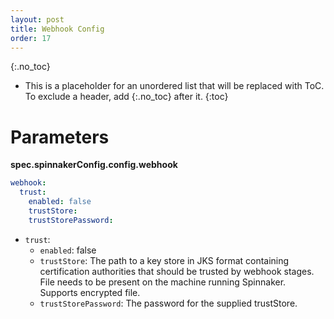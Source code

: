 ```yaml
---
layout: post
title: Webhook Config
order: 17
---
```


{:.no_toc}
* This is a placeholder for an unordered list that will be replaced with ToC. To exclude a header, add {:.no_toc} after it.
{:toc}

# Parameters

**spec.spinnakerConfig.config.webhook**

```yaml
webhook:
  trust:
    enabled: false
    trustStore:
    trustStorePassword:
```

- `trust`:
  - `enabled`: false
  - `trustStore`: The path to a key store in JKS format containing certification authorities that should be trusted by webhook stages. File needs to be present on the machine running Spinnaker. Supports encrypted file.
  - `trustStorePassword`: The password for the supplied trustStore.

